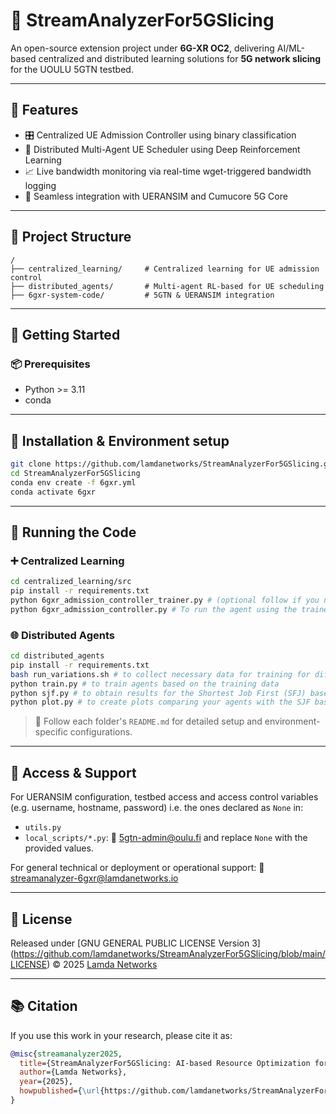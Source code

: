 # 📡 StreamAnalyzerFor5GSlicing

An open-source extension project under **6G-XR OC2**, delivering AI/ML-based centralized and distributed learning solutions for **5G network slicing** for the UOULU 5GTN testbed.

---

## 🚀 Features

- 🎛 Centralized UE Admission Controller using binary classification
- 🤖 Distributed Multi-Agent UE Scheduler using Deep Reinforcement Learning
- 📈 Live bandwidth monitoring via real-time wget-triggered bandwidth logging
- 🔧 Seamless integration with UERANSIM and Cumucore 5G Core

---

## 📁 Project Structure

```
/
├── centralized_learning/     # Centralized learning for UE admission control
├── distributed_agents/       # Multi-agent RL-based for UE scheduling
├── 6gxr-system-code/         # 5GTN & UERANSIM integration 
```

---

## 🏁 Getting Started

### 📦 Prerequisites

- Python >= 3.11
- conda

---

## 🔧 Installation & Environment setup

```bash
git clone https://github.com/lamdanetworks/StreamAnalyzerFor5GSlicing.git
cd StreamAnalyzerFor5GSlicing
conda env create -f 6gxr.yml
conda activate 6gxr

```

---

## 🧪 Running the Code

### ➕ Centralized Learning

```bash
cd centralized_learning/src
pip install -r requirements.txt
python 6gxr_admission_controller_trainer.py # (optional follow if you need to train the agent with your own data traces)
python 6gxr_admission_controller.py # To run the agent using the trained model
```

### 🌐 Distributed Agents

```bash
cd distributed_agents
pip install -r requirements.txt
bash run_variations.sh # to collect necessary data for training for different configurations (see the .sh file)
python train.py # to train agents based on the training data 
python sjf.py # to obtain results for the Shortest Job First (SFJ) baseline
python plot.py # to create plots comparing your agents with the SJF basedline and the adjust RL settings in ./env/env.py
```

> 📖 Follow each folder's `README.md` for detailed setup and environment-specific configurations.

---

## 🔐 Access & Support 

For UERANSIM configuration, testbed access and access control variables (e.g. username, hostname, password) i.e. the ones declared as `None` in:
  - `utils.py`
  - `local_scripts/*.py`:
📧 5gtn-admin@oulu.fi and replace `None` with the provided values.

For general technical or deployment or operational support:
📧 streamanalyzer-6gxr@lamdanetworks.io

  
---

## 📜 License

Released under [GNU GENERAL PUBLIC LICENSE Version 3]  (https://github.com/lamdanetworks/StreamAnalyzerFor5GSlicing/blob/main/LICENSE) © 2025 [Lamda Networks](https://lamdanetworks.io)

---

## 📚 Citation

If you use this work in your research, please cite it as:

```bibtex
@misc{streamanalyzer2025,
  title={StreamAnalyzerFor5GSlicing: AI-based Resource Optimization for 5G Slices},
  author={Lamda Networks},
  year={2025},
  howpublished={\url{https://github.com/lamdanetworks/StreamAnalyzerFor5GSlicing}}
}
```
